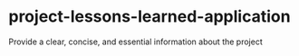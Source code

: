 # project-lessons-learned-application

Provide a clear, concise, and essential information about the project

